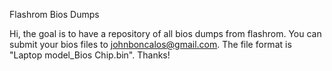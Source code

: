 Flashrom Bios Dumps

Hi, the goal is to have a repository of all bios dumps from flashrom. You can submit your bios files
to johnboncalos@gmail.com. The file format is "Laptop model_Bios Chip.bin". Thanks!
